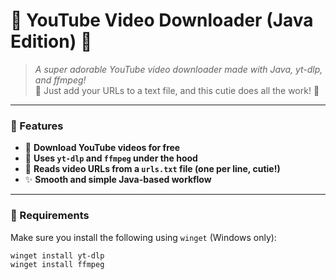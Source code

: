 # 🌸 YouTube Video Downloader (Java Edition) 🌸

> _A super adorable YouTube video downloader made with Java, yt-dlp, and ffmpeg!_  
> 💖 Just add your URLs to a text file, and this cutie does all the work! 💖

---

### 🧁 Features

- 🍬 **Download YouTube videos for free**
- 🎀 **Uses `yt-dlp` and `ffmpeg` under the hood**
- 💌 **Reads video URLs from a `urls.txt` file (one per line, cutie!)**
- ✨ **Smooth and simple Java-based workflow**

---

### 🍓 Requirements

Make sure you install the following using `winget` (Windows only):

```bash
winget install yt-dlp
winget install ffmpeg
